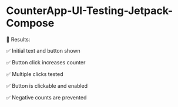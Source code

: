 # CounterApp-UI-Testing-Jetpack-Compose

🚀 Results:

✅ Initial text and button shown

✅ Button click increases counter

✅ Multiple clicks tested

✅ Button is clickable and enabled

✅ Negative counts are prevented
